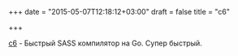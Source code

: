 +++
date = "2015-05-07T12:18:12+03:00"
draft = false
title = "c6"

+++

<p><a href="https://github.com/c9s/c6">c6</a>&nbsp;- Быстрый SASS компилятор на Go. Супер быстрый.</p>

